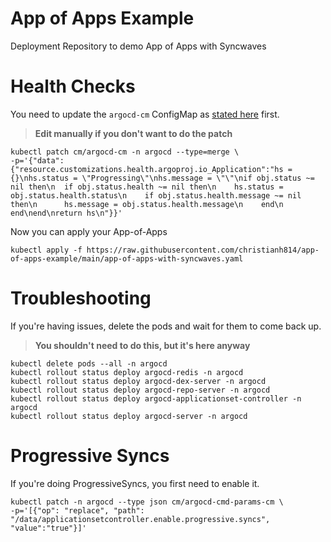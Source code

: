 # App of Apps Example

Deployment Repository to demo App of Apps with Syncwaves

# Health Checks

You need to update the `argocd-cm` ConfigMap as [stated here](https://argo-cd.readthedocs.io/en/stable/operator-manual/health/#argocd-app) first. 

> **Edit manually if you don't want to do the patch**

```shell
kubectl patch cm/argocd-cm -n argocd --type=merge \
-p='{"data":{"resource.customizations.health.argoproj.io_Application":"hs = {}\nhs.status = \"Progressing\"\nhs.message = \"\"\nif obj.status ~= nil then\n  if obj.status.health ~= nil then\n    hs.status = obj.status.health.status\n    if obj.status.health.message ~= nil then\n      hs.message = obj.status.health.message\n    end\n  end\nend\nreturn hs\n"}}'
```

Now you can apply your App-of-Apps

```shell
kubectl apply -f https://raw.githubusercontent.com/christianh814/app-of-apps-example/main/app-of-apps-with-syncwaves.yaml
```

# Troubleshooting

If you're having issues, delete the pods and wait for them to come back up.

> **You shouldn't need to do this, but it's here anyway**

```shell
kubectl delete pods --all -n argocd
kubectl rollout status deploy argocd-redis -n argocd
kubectl rollout status deploy argocd-dex-server -n argocd
kubectl rollout status deploy argocd-repo-server -n argocd
kubectl rollout status deploy argocd-applicationset-controller -n argocd
kubectl rollout status deploy argocd-server -n argocd
```

# Progressive Syncs

If you're doing ProgressiveSyncs, you first need to enable it.

```shell
kubectl patch -n argocd --type json cm/argocd-cmd-params-cm \
-p='[{"op": "replace", "path": "/data/applicationsetcontroller.enable.progressive.syncs", "value":"true"}]'
```
